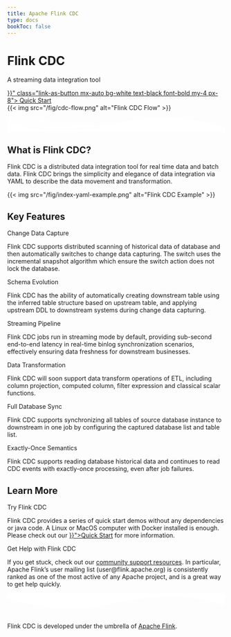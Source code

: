 ```yaml
---
title: Apache Flink CDC
type: docs
bookToc: false
---
```

<!--
Licensed to the Apache Software Foundation (ASF) under one
or more contributor license agreements.  See the NOTICE file
distributed with this work for additional information
regarding copyright ownership.  The ASF licenses this file
to you under the Apache License, Version 2.0 (the
"License"); you may not use this file except in compliance
with the License.  You may obtain a copy of the License at

  http://www.apache.org/licenses/LICENSE-2.0

Unless required by applicable law or agreed to in writing,
software distributed under the License is distributed on an
"AS IS" BASIS, WITHOUT WARRANTIES OR CONDITIONS OF ANY
KIND, either express or implied.  See the License for the
specific language governing permissions and limitations
under the License.
-->

<div class="index-wrapper">
    <div class="top-container bg-purple">
         <div class="flex flex-col w-full md:w-3/5 justify-center items-start text-center md:text-left">
            <h1 class="header-1 font-bold text-white leading-tight">
                Flink CDC
            </h1>
            <p class="leading-normal text-xl text-white">
                A streaming data integration tool
            </p>
            <a href="{{< ref "docs/get-ssss/introduction" >}}" class="link-as-button mx-auto bg-white text-black font-bold my-4 px-8">
                Quick Start
            </a>
        </div>
        <div class="w-full md:w-3/5 py-6 text-center">
            {{< img src="/fig/cdc-flow.png" alt="Flink CDC Flow" >}}
        </div>
    </div>
    <div class="relative -mt-8 bg-purple">
        <svg viewBox="0 0 1440 135" version="1.1" xmlns="http://www.w3.org/2000/svg" xmlns:xlink="http://www.w3.org/1999/xlink">
            <g stroke="none" stroke-width="1" fill="#FFFFFF" fill-rule="evenodd">
                <g fill-rule="nonzero">
                    <g id="group-1">
                        <path d="M0,0 C90.7283404,0.913987361 147.912752,26.791023 291.910178,59.0372741 C387.908462,80.534775 543.605069,88.0306277 759,81.5248326 C469.336065,153.973267 216.336065,151.424573 0,73.8787497" id="path-2" opacity="0.202055432"></path>
                        <path d="M100,103.179907 C277.413333,71.1800754 426.147877,51.7578823 546.203633,44.9133275 C666.259389,38.0687728 810.524845,41.1877184 979,54.2701645 C931.069965,55.3032044 810.303266,73.752879 616.699903,109.619188 C423.096539,145.485498 250.863238,143.33907 100,103.179907 Z" id="path-1" opacity="0.100000001"></path>
                    </g>
                    <g id="group-0" transform="translate(0, 35)" fill="#FFFFFF">
                        <path d="M0,33.0606204 C56.6001496,51.914314 97.7011995,64.3217623 123.30215,70.2800135 C180.904789,83.6900143 233.718868,88.4076191 271.437642,91.5254689 C310.739609,94.7722042 395.976162,93.8296671 460.333358,89.7584578 C486.055247,88.1321386 518.005961,84.5528588 556.1855,79.0235702 C594.986722,72.966933 621.598158,68.452987 636.017808,65.4846838 C663.117994,59.9091538 711.68124,48.2789543 726.777545,44.9584296 C779.615613,33.3380687 817.965065,21.7432881 855.430968,15.2222694 C921.762157,3.67668179 954.732352,2.05626571 1010.21307,0 C1059.70784,1.02813285 1096.37415,2.65346824 1120.20801,4.87502229 C1160.65439,8.64517071 1207.54849,17.1083275 1234.31384,21.5189682 C1284.74314,29.8266752 1353.50909,46.2298213 1440,70.7495601 L1440,102.242647 L0,102.242647" id="path-0"></path>
                    </g>
                </g>
            </g>
        </svg>
    </div>
    <div class="bg-white py-8">
        <div class="container mx-auto">
            <h2 class="border-none w-full text-3xl font-bold leading-tight text-center text-primary">
                What is Flink CDC?
            </h2>
            <div class="w-full my-4">
                <div class="divider"></div>
            </div>
            <div class="w-full w-4/5 flex text-center">
                <div class="basis-1/12"></div>
                <p class="text-lg basis-10/12">
                    Flink CDC is a distributed data integration tool for real time data and batch data. Flink CDC brings the simplicity and elegance of data integration via YAML to describe the data movement and transformation.
                </p>
                <div class="basis-1/12"></div>
            </div>
            <div class="w-full flex justify-center	">
                <div class="w-4/5">
                    {{< img src="/fig/index-yaml-example.png" alt="Flink CDC Example" >}}
                </div>
            </div>
        </div>
        <div class="container mx-auto flex flex-wrap mt-6">
            <h2 class="border-none w-full my-2 text-3xl font-bold leading-tight text-center text-primary">
                Key Features
            </h2>
            <div class="w-full my-4">
                <div class="divider"></div>
            </div>
            <div class="w-full md:w-1/3 px-8 py-6 flex flex-col flex-grow flex-shrink">
                <div class="w-full text-lg px-6 text-center text-primary">Change Data Capture</div>
                <div class="w-full my-4">
                    <div class="divider w-1/2 opacity-50"></div>
                </div>
                <p class="text-sm my-0 text-center md:text-left">
                    Flink CDC supports distributed scanning of historical data of database and then automatically switches to change data capturing. The switch uses the incremental snapshot algorithm which ensure the switch action does not lock the database.
                </p>
            </div>
            <div class="w-full md:w-1/3 px-8 py-6 flex flex-col flex-grow flex-shrink">
                <div class="w-full text-lg px-6 text-center text-primary">Schema Evolution</div>
                 <div class="w-full my-4">
                    <div class="divider w-1/2 opacity-50"></div>
                </div>
                <p class="text-sm my-0 text-center md:text-left">
                    Flink CDC has the ability of automatically creating downstream table using the inferred table structure based on upstream table, and applying upstream DDL to downstream systems during change data capturing.
                </p>
            </div>
            <div class="w-full md:w-1/3 px-8 py-6 flex flex-col flex-grow flex-shrink">
                <div class="w-full text-lg px-6 text-center text-primary">Streaming Pipeline</div>
                <div class="w-full my-4">
                    <div class="divider w-1/2 opacity-50"></div>
                </div>
                <p class="text-sm my-0 text-center md:text-left">
                    Flink CDC jobs run in streaming mode by default, providing sub-second end-to-end latency in real-time binlog synchronization scenarios, effectively ensuring data freshness for downstream businesses.
                </p>
            </div>
            <div class="w-full md:w-1/3 px-8 py-6 flex flex-col flex-grow flex-shrink">
                <div class="w-full text-lg px-6 text-center text-primary">Data Transformation</div>
                <div class="w-full my-4">
                    <div class="divider w-1/2 opacity-50"></div>
                </div>
                <p class="text-sm my-0 text-center md:text-left">
                    Flink CDC will soon support data transform operations of ETL, including column projection, computed column, filter expression and classical scalar functions.
                </p>
            </div>
            <div class="w-full md:w-1/3 px-8 py-6 flex flex-col flex-grow flex-shrink">
                <div class="w-full text-lg px-6 text-center text-primary">Full Database Sync</div>
                 <div class="w-full my-4">
                    <div class="divider w-1/2 opacity-50"></div>
                </div>
                <p class="text-sm my-0 text-center md:text-left">
                    Flink CDC supports synchronizing all tables of source database instance to downstream in one job by configuring the captured database list and table list.
                </p>
            </div>
            <div class="w-full md:w-1/3 px-8 py-6 flex flex-col flex-grow flex-shrink">
                <div class="w-full text-lg px-6 text-center text-primary">Exactly-Once Semantics</div>
                 <div class="w-full my-4">
                    <div class="divider w-1/2 opacity-50"></div>
                </div>
                <p class="text-sm my-0 text-center md:text-left">
                    Flink CDC supports reading database historical data and continues to read CDC events with exactly-once processing, even after job failures.
                </p>
            </div>
        </div>
        <div class="container mx-auto flex flex-wrap mt-6">
            <h2 class="border-none w-full my-2 text-3xl font-bold leading-tight text-center text-primary">
                Learn More
            </h2>
            <div class="w-full my-4">
                <div class="divider"></div>
            </div>
            <div class="w-full md:w-1/2 px-8 py-6 flex flex-col flex-grow flex-shrink">
                <div class="w-full text-lg px-6 text-center text-primary">Try Flink CDC</div>
                 <div class="w-full my-4">
                    <div class="divider w-1/2 opacity-50"></div>
                </div>
                <p class="text-sm my-0 text-center md:text-left">
                    Flink CDC provides a series of quick start demos without any dependencies or java code. A Linux or MacOS computer with Docker installed is enough.
                    Please check out our <a href="{{< ref "docs/get-started/introduction" >}}">Quick Start</a> for more information.
                </p>
            </div>
            <div class="w-full md:w-1/2 px-8 py-6 flex flex-col flex-grow flex-shrink">
                <div class="w-full text-lg px-6 text-center text-primary">Get Help with Flink CDC</div>
                 <div class="w-full my-4">
                    <div class="divider w-1/2 opacity-50"></div>
                </div>
                <p class="text-sm my-0 text-center md:text-left">
                    If you get stuck, check out our <a href="https://flink.apache.org/community.html">community support resources</a>.
                    In particular, Apache Flink’s user mailing list (user@flink.apache.org) is consistently ranked as one of the most active of
                    any Apache project, and is a great way to get help quickly.
                </p>
            </div>
        </div>
    </div>
    <div class="relative bg-purple">
        <svg viewBox="0 0 1440 148" version="1.1" xmlns="http://www.w3.org/2000/svg" xmlns:xlink="http://www.w3.org/1999/xlink">
            <g stroke="none" stroke-width="1" fill="#FFFFFF" fill-rule="evenodd">
                <path d="M1440,80.1111111 C1383.555,61.3231481 1342.555,48.925 1317,42.9166667 C1259.5,29.396963 1206.707,24.3442407 1169,20.9814815 C1129.711,17.4775741 1044.426,17.6196759 980,20.9814815 C954.25,22.32525 922.25,25.5039444 884,30.5185185 C845.122,36.0376019 818.455,40.1709537 804,42.9166667 C776.833,48.0762037 728.136,58.9102778 713,61.9907407 C660.023,72.7761759 621.544,83.6674722 584,89.6481481 C517.525,100.238074 484.525,101.510315 429,103 C379.49,101.554185 342.823,99.6467778 319,97.2777778 C278.571,93.2560093 231.737,84.6278519 205,80.1111111 C154.629,71.6002593 86.296,55.069713 0,30.5185185 L0,0 L1440,0 L1440,80.1111111 Z" id="path-0-1" fill="#FFFFFF" fill-rule="nonzero"></path>
                <path d="M338,93.8510923 C530.95466,51.4641029 692.718283,25.7374584 823.290868,16.6711585 C953.863454,7.60485864 1110.7665,11.7362152 1294,29.0652283 C1241.87132,30.4335934 1110.52551,54.8720396 899.962579,102.380567 C689.399649,149.889094 502.078789,147.045936 338,93.8510923 Z" id="path-2" opacity="0.1"></path>
                <path d="M681,12 C771.72834,12.927528 828.912752,39.187927 972.910178,71.9119003 C1068.90846,93.7278826 1224.60507,101.334785 1440,94.7326078 C1150.33606,168.254352 897.336065,165.6679 681,86.9732496" id="path-3" opacity="0.1" transform="translate(1060.5, 80) scale(-1, -1) translate(-1060.5, -80)"></path>
            </g>
        </svg>
    </div>
    <div class="px-6 bg-purple h-40 relative">
        <p class="leading-normal text-lg text-white absolute bottom-0">
            Flink CDC is developed under the umbrella of <a class="text-white" href="https://flink.apache.org">Apache Flink</a>.
        </p>
    </div>
</div>